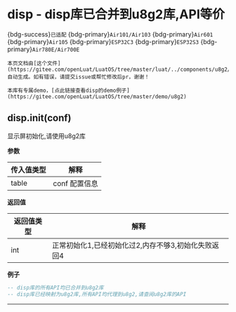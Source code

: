 # disp - disp库已合并到u8g2库,API等价

{bdg-success}`已适配` {bdg-primary}`Air101/Air103` {bdg-primary}`Air601` {bdg-primary}`Air105` {bdg-primary}`ESP32C3` {bdg-primary}`ESP32S3` {bdg-primary}`Air780E/Air700E`

```{note}
本页文档由[这个文件](https://gitee.com/openLuat/LuatOS/tree/master/luat/../components/u8g2/luat_lib_disp.c)自动生成。如有错误，请提交issue或帮忙修改后pr，谢谢！
```

```{tip}
本库有专属demo，[点此链接查看disp的demo例子](https://gitee.com/openLuat/LuatOS/tree/master/demo/u8g2)
```

## disp.init(conf)



显示屏初始化,请使用u8g2库

**参数**

|传入值类型|解释|
|-|-|
|table|conf 配置信息|

**返回值**

|返回值类型|解释|
|-|-|
|int|正常初始化1,已经初始化过2,内存不够3,初始化失败返回4|

**例子**

```lua
-- disp库的所有API均已合并到u8g2库
-- disp库已经映射为u8g2库,所有API均代理到u8g2,请查阅u8g2库的API

```

---

